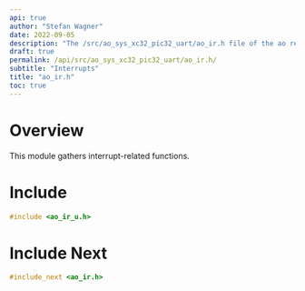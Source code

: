 ```yaml
---
api: true
author: "Stefan Wagner"
date: 2022-09-05
description: "The /src/ao_sys_xc32_pic32_uart/ao_ir.h file of the ao real-time operating system."
draft: true
permalink: /api/src/ao_sys_xc32_pic32_uart/ao_ir.h/
subtitle: "Interrupts"
title: "ao_ir.h"
toc: true
---
```


# Overview

This module gathers interrupt-related functions.

# Include

```c
#include <ao_ir_u.h>
```

# Include Next

```c
#include_next <ao_ir.h>
```
